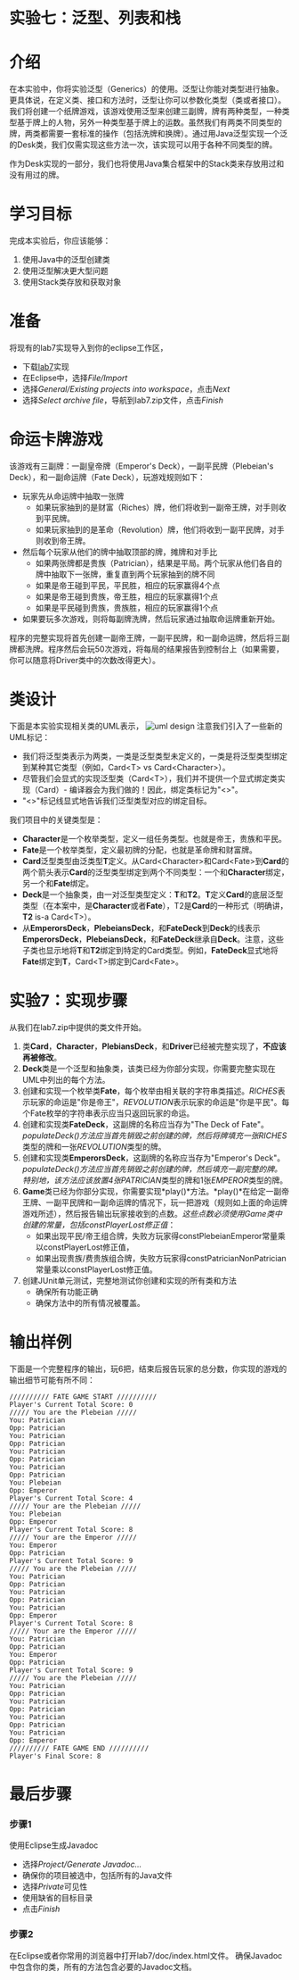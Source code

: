 实验七：泛型、列表和栈 
======

# 介绍
在本实验中，你将实验泛型（Generics）的使用。泛型让你能对类型进行抽象。更具体说，在定义类、接口和方法时，泛型让你可以参数化类型（类或者接口）。我们将创建一个纸牌游戏，该游戏使用泛型来创建三副牌，牌有两种类型，一种类型基于牌上的人物，另外一种类型基于牌上的运数。虽然我们有两类不同类型的牌，两类都需要一套标准的操作（包括洗牌和换牌）。通过用Java泛型实现一个泛的Desk类，我们仅需实现这些方法一次，该实现可以用于各种不同类型的牌。

作为Desk实现的一部分，我们也将使用Java集合框架中的Stack类来存放用过和没有用过的牌。

# 学习目标
完成本实验后，你应该能够：
1. 使用Java中的泛型创建类
2. 使用泛型解决更大型问题
3. 使用Stack类存放和获取对象

# 准备
将现有的lab7实现导入到你的eclipse工作区，
- 下载[lab7](lab7.zip)实现
- 在Eclipse中，选择*File/Import*
- 选择*General/Existing projects into workspace*，点击*Next*
- 选择*Select archive file*，导航到lab7.zip文件，点击*Finish*


# 命运卡牌游戏
该游戏有三副牌：一副皇帝牌（Emperor's Deck），一副平民牌（Plebeian's Deck），和一副命运牌（Fate Deck），玩游戏规则如下：
- 玩家先从命运牌中抽取一张牌
    - 如果玩家抽到的是财富（Riches）牌，他们将收到一副帝王牌，对手则收到平民牌。
    - 如果玩家抽到的是革命（Revolution）牌，他们将收到一副平民牌，对手则收到帝王牌。
- 然后每个玩家从他们的牌中抽取顶部的牌，摊牌和对手比
    - 如果两张牌都是贵族（Patrician），结果是平局。两个玩家从他们各自的牌中抽取下一张牌，重复直到两个玩家抽到的牌不同
    - 如果是帝王碰到平民，平民胜，相应的玩家赢得4个点
    - 如果是帝王碰到贵族，帝王胜，相应的玩家赢得1个点
    - 如果是平民碰到贵族，贵族胜，相应的玩家赢得1个点
- 如果要玩多次游戏，则将每副牌洗牌，然后玩家通过抽取命运牌重新开始。

程序的完整实现将首先创建一副帝王牌，一副平民牌，和一副命运牌，然后将三副牌都洗牌。程序然后会玩50次游戏，将每局的结果报告到控制台上（如果需要，你可以随意将Driver类中的次数改得更大）。

# 类设计
下面是本实验实现相关类的UML表示，
![uml design](images/uml_design.png)
注意我们引入了一些新的UML标记：
- 我们将泛型类表示为两类，一类是泛型类型未定义的，一类是将泛型类型绑定到某种其它类型（例如，Card&lt;T&gt; vs Card&lt;Character&gt;）。
- 尽管我们会显式的实现泛型类（Card&lt;T&gt;），我们并不提供一个显式绑定类实现（Card<Character>）- 编译器会为我们做的！因此，绑定类标记为"<<implicit>>"。
- "<<binds>>"标记线显式地告诉我们泛型类型对应的绑定目标。

我们项目中的关键类型是：
- **Character**是一个枚举类型，定义一组任务类型。也就是帝王，贵族和平民。
- **Fate**是一个枚举类型，定义最初牌的分配，也就是革命牌和财富牌。
- **Card**泛型类型由泛类型**T**定义。从Card&lt;Character&gt;和Card&lt;Fate&gt;到**Card**的两个箭头表示**Card**的泛型类型绑定到两个不同类型：一个和**Character**绑定，另一个和**Fate**绑定。
- **Deck**是一个抽象类，由一对泛型类型定义：**T**和**T2**。**T**定义**Card**的底层泛型类型（在本案中，是**Character**或者**Fate**），T2是**Card**的一种形式（明确讲，**T2** is-a Card&lt;T&gt;）。
- 从**EmperorsDeck**，**PlebeiansDeck**，和**FateDeck**到**Deck**的线表示**EmperorsDeck**，**PlebeiansDeck**，和**FateDeck**继承自**Deck**。注意，这些子类也显示地将**T**和**T2**绑定到特定的Card类型。例如，**FateDeck**显式地将**Fate**绑定到**T**，Card&lt;T&gt;绑定到Card&lt;Fate&gt;。

# 实验7：实现步骤
从我们在lab7.zip中提供的类文件开始。
1. 类**Card**，**Character**，**PlebiansDeck**，和**Driver**已经被完整实现了，**不应该再被修改**。
2. **Deck**类是一个泛型和抽象类，该类已经为你部分实现，你需要完整实现在UML中列出的每个方法。
3. 创建和实现一个枚举类**Fate**，每个枚举由相关联的字符串类描述。*RICHES*表示玩家的命运是"你是帝王"，*REVOLUTION*表示玩家的命运是"你是平民"。每个Fate枚举的字符串表示应当只返回玩家的命运。
4. 创建和实现类**FateDeck**，这副牌的名称应当存为"The Deck of Fate"。*populateDeck()*方法应当首先销毁之前创建的牌，然后将牌填充一张*RICHES*类型的牌和一张*REVOLUTION*类型的牌。
5. 创建和实现类**EmperorsDeck**，这副牌的名称应当存为"Emperor's Deck"。*populateDeck()*方法应当首先销毁之前创建的牌，然后填充一副完整的牌。特别地，该方法应该放置4张*PATRICIAN*类型的牌和1张*EMPEROR*类型的牌。
6. **Game**类已经为你部分实现，你需要实现*play()*方法。*play()*在给定一副帝王牌、一副平民牌和一副命运牌的情况下，玩一把游戏（规则如上面的命运牌游戏所述），然后报告输出玩家接收到的点数。*这些点数必须使用Game类中创建的常量，包括constPlayerLost修正值*：
    - 如果出现平民/帝王组合牌，失败方玩家得constPlebeianEmperor常量乘以constPlayerLost修正值，
    - 如果出现贵族/费贵族组合牌，失败方玩家得constPatricianNonPatrician常量乘以constPlayerLost修正值。
7. 创建JUnit单元测试，完整地测试你创建和实现的所有类和方法
    - 确保所有功能正确
    - 确保方法中的所有情况被覆盖。

# 输出样例
下面是一个完整程序的输出，玩6把，结束后报告玩家的总分数，你实现的游戏的输出细节可能有所不同：

```
////////// FATE GAME START //////////
Player's Current Total Score: 0
///// You are the Plebeian /////
You: Patrician
Opp: Patrician
You: Patrician
Opp: Patrician
You: Patrician
Opp: Patrician
You: Patrician
Opp: Patrician
You: Plebeian
Opp: Emperor
Player's Current Total Score: 4
///// Your are the Plebeian /////
You: Plebeian
Opp: Emperor
Player's Current Total Score: 8
///// Your are the Emperor /////
You: Emperor
Opp: Patrician
Player's Current Total Score: 9
///// You are the Plebeian /////
You: Patrician
Opp: Patrician
You: Patrician
Opp: Patrician
You: Patrician
Opp: Emperor
Player's Current Total Score: 8
///// Your are the Emperor /////
You: Patrician
Opp: Patrician
You: Emperor
Opp: Patrician
Player's Current Total Score: 9
///// You are the Plebeian /////
You: Patrician
Opp: Patrician
You: Patrician
Opp: Patrician
You: Patrician
Opp: Patrician
You: Patrician
Opp: Emperor
////////// FATE GAME END //////////
Player's Final Score: 8
```


# 最后步骤

### 步骤1
使用Eclipse生成Javadoc
- 选择*Project/Generate Javadoc...*
- 确保你的项目被选中，包括所有的Java文件
- 选择*Private*可见性
- 使用缺省的目标目录
- 点击*Finish*


### 步骤2
在Eclipse或者你常用的浏览器中打开lab7/doc/index.html文件。 确保Javadoc中包含你的类，所有的方法包含必要的Javadoc文档。

